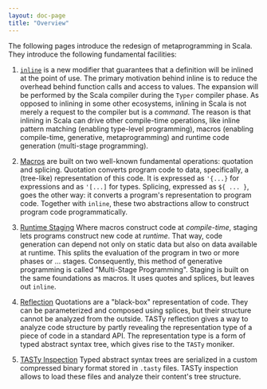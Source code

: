 ```yaml
---
layout: doc-page
title: "Overview"
---
```


The following pages introduce the redesign of metaprogramming in Scala. They
introduce the following fundamental facilities:

1. [`inline`](./inline.md) is a new modifier that guarantees that
   a definition will be inlined at the point of use. The primary motivation
   behind inline is to reduce the overhead behind function calls and access to
   values. The expansion will be performed by the Scala compiler during the
   `Typer` compiler phase. As opposed to inlining in some other ecosystems,
   inlining in Scala is not merely a request to the compiler but is a
   _command_. The reason is that inlining in Scala can drive other compile-time
   operations, like inline pattern matching (enabling type-level
   programming), macros (enabling compile-time, generative, metaprogramming) and
   runtime code generation (multi-stage programming).

2. [Macros](./macros.md) are built on two well-known fundamental
   operations: quotation and splicing.  Quotation converts program code to
   data, specifically, a (tree-like) representation of this code. It is
   expressed as `'{...}` for expressions and as `'[...]` for types. Splicing,
   expressed as `${ ... }`, goes the other way: it converts a program's representation
   to program code. Together with `inline`, these two abstractions allow
   to construct program code programmatically.

3. [Runtime Staging](./staging.md) Where macros construct code at _compile-time_,
   staging lets programs construct new code at _runtime_. That way,
   code generation can depend not only on static data but also on data available at runtime. This splits the evaluation of the program in two or more phases or ...
   stages. Consequently, this method of generative programming is called "Multi-Stage Programming". Staging is built on the same foundations as macros. It uses
   quotes and splices, but leaves out `inline`.

4. [Reflection](./reflection.md) Quotations are a "black-box"
   representation of code. They can be parameterized and composed using
   splices, but their structure cannot be analyzed from the outside. TASTy
   reflection gives a way to analyze code structure by partly revealing the representation type of a piece of code in a standard API. The representation
   type is a form of typed abstract syntax tree, which gives rise to the `TASTy`
   moniker.

5. [TASTy Inspection](./tasty-inspect.md) Typed abstract syntax trees are serialized
   in a custom compressed binary format stored in `.tasty` files. TASTy inspection allows
   to load these files and analyze their content's tree structure.

